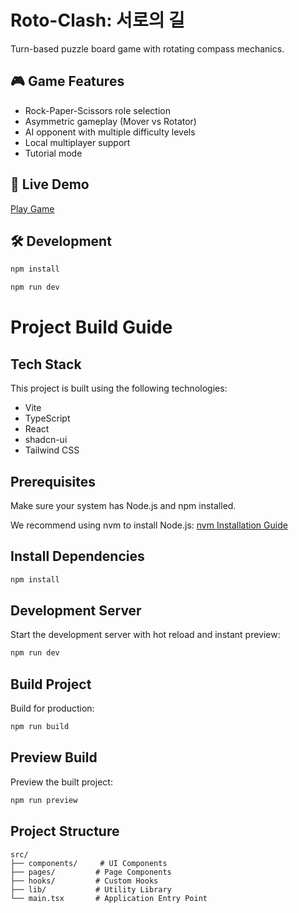 # Roto-Clash: 서로의 길

Turn-based puzzle board game with rotating compass mechanics.

## 🎮 Game Features
- Rock-Paper-Scissors role selection
- Asymmetric gameplay (Mover vs Rotator)
- AI opponent with multiple difficulty levels
- Local multiplayer support
- Tutorial mode

## 🚀 Live Demo
[Play Game](https://YOUR_USERNAME.github.io/roto-clash-game)

## 🛠️ Development
```sh
npm install
```
```sh
npm run dev
```

# Project Build Guide

## Tech Stack

This project is built using the following technologies:

- Vite
- TypeScript
- React
- shadcn-ui
- Tailwind CSS

## Prerequisites

Make sure your system has Node.js and npm installed.

We recommend using nvm to install Node.js: [nvm Installation Guide](https://github.com/nvm-sh/nvm#installing-and-updating)

## Install Dependencies

```sh
npm install
```

## Development Server

Start the development server with hot reload and instant preview:

```sh
npm run dev
```

## Build Project

Build for production:

```sh
npm run build
```

## Preview Build

Preview the built project:

```sh
npm run preview
```

## Project Structure

```
src/
├── components/     # UI Components
├── pages/         # Page Components
├── hooks/         # Custom Hooks
├── lib/           # Utility Library
└── main.tsx       # Application Entry Point
```
